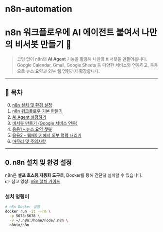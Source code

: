 # n8n-automation


# n8n 워크플로우에 AI 에이전트 붙여서 나만의 비서봇 만들기 🤖

> 코딩 없이 n8n의 **AI Agent** 기능을 활용해 나만의 비서봇을 만들어봅니다.  
> Google Calendar, Gmail, Google Sheets 등 다양한 서비스와 연동하고, 응용으로 뉴스 요약과 외부 웹 명령까지 확장합니다.

---

## 📌 목차
0. [n8n 설치 및 환경 설정](#0-n8n-설치-및-환경-설정)
1. [n8n 워크플로우 기본 만들기](#1-n8n-워크플로우-기본-만들기)
2. [AI Agent 설정하기](#2-ai-agent-설정하기)
3. [비서봇 만들기 (Google 서비스 연동)](#3-비서봇-만들기-google-서비스-연동)
4. [응용1 - 뉴스 요약 챗봇](#4-응용1---뉴스-요약-챗봇)
5. [응용2 - 웹페이지에서 외부 명령 내리기](#5-응용2---웹페이지에서-외부-명령-내리기)
6. [마무리 및 주의사항](#6-마무리-및-주의사항)

---

## 0. n8n 설치 및 환경 설정

n8n은 **셀프 호스팅 자동화 도구**로, Docker를 통해 간단히 설치할 수 있습니다.  
👉 참고 영상: [n8n 설치 가이드](https://youtu.be/DhuaKAW819s?si=TRuZOP8i_0Shcta6)

### 설치 명령어
```bash
# n8n Docker 실행
docker run -it --rm \
  -p 5678:5678 \
  -v ~/.n8n:/home/node/.n8n \
  n8nio/n8n


